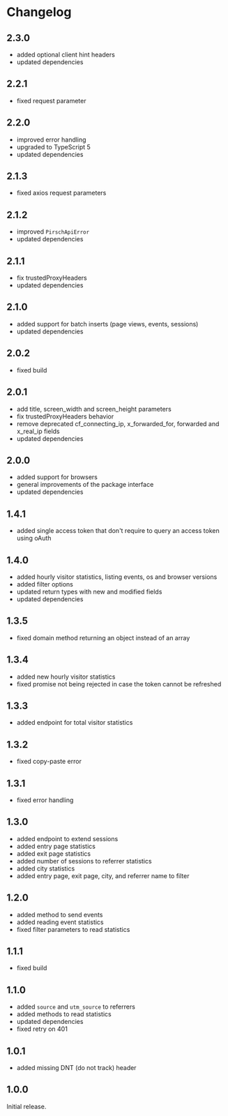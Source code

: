 # Changelog

## 2.3.0

* added optional client hint headers
* updated dependencies

## 2.2.1

* fixed request parameter

## 2.2.0

* improved error handling
* upgraded to TypeScript 5
* updated dependencies

## 2.1.3

* fixed axios request parameters

## 2.1.2

* improved `PirschApiError`
* updated dependencies

## 2.1.1

* fix trustedProxyHeaders
* updated dependencies

## 2.1.0

* added support for batch inserts (page views, events, sessions)
* updated dependencies

## 2.0.2

* fixed build

## 2.0.1

* add title, screen_width and screen_height parameters
* fix trustedProxyHeaders behavior
* remove deprecated cf_connecting_ip, x_forwarded_for, forwarded and x_real_ip fields
* updated dependencies

## 2.0.0

* added support for browsers
* general improvements of the package interface
* updated dependencies

## 1.4.1

* added single access token that don't require to query an access token using oAuth

## 1.4.0

* added hourly visitor statistics, listing events, os and browser versions
* added filter options
* updated return types with new and modified fields
* updated dependencies

## 1.3.5

* fixed domain method returning an object instead of an array

## 1.3.4

* added new hourly visitor statistics
* fixed promise not being rejected in case the token cannot be refreshed

## 1.3.3

* added endpoint for total visitor statistics

## 1.3.2

* fixed copy-paste error

## 1.3.1

* fixed error handling

## 1.3.0

* added endpoint to extend sessions
* added entry page statistics
* added exit page statistics
* added number of sessions to referrer statistics
* added city statistics
* added entry page, exit page, city, and referrer name to filter

## 1.2.0

* added method to send events
* added reading event statistics
* fixed filter parameters to read statistics

## 1.1.1

* fixed build

## 1.1.0

* added `source` and `utm_source` to referrers
* added methods to read statistics
* updated dependencies
* fixed retry on 401

## 1.0.1

* added missing DNT (do not track) header

## 1.0.0

Initial release.
